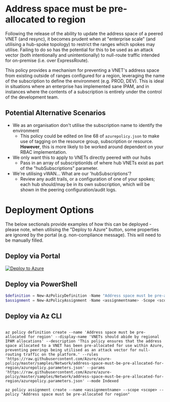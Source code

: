 # Address space must be pre-allocated to region
Following the release of the ability to update the address space of a peered VNET (and resync), it becomes prudent when at "enterprise scale" (and utilising a hub-spoke topology) to restrict the ranges which spokes may utilise. Failing to do so has the potential for this to be used as an attack vector (both intentionally and unintentionally) to null-route traffic intended for on-premise (i.e. over ExpressRoute).

This policy provides a mechanism for preventing a VNET's address space from existing outside of ranges configured for a region, leveraging the name of the subscription to define the environment (e.g. PROD, DEV). This is ideal in situations where an enterprise has implemented sane IPAM, and in instances where the contents of a subscription is entirely under the control of the development team.

## Potential Alternative Scenarios
- We as an organisation don't utilise the subscription name to identify the environment
    - This policy could be edited on line 68 of `azurepolicy.json` to make use of tagging on the resource group, subscription or resource. **However**, this is more likely to be worked around dependent on your RBAC implementation.
- We only want this to apply to VNETs directly peered with our hubs
    - Pass in an array of subscriptionIds of where hub VNETs exist as part of the "hubSubscriptions" parameter.
- We're utilising vWAN... What are our 'hubSubscriptions'?
    - Review any audit trails, or a configuration of one of your spokes; each hub should/may be in its own subscription, which will be shown in the peering configuration/audit logs.

# Deployment Options
The below sectionals provide examples of how this can be deployed - please note, when utilising the "Deploy to Azure" button, some properties are ignored by the portal (e.g. non-compliance message). This will need to be manually filled. 

## Deploy via Portal
[![Deploy to Azure](https://aka.ms/deploytoazurebutton)](https://portal.azure.com/#blade/Microsoft_Azure_Policy/CreatePolicyDefinitionBlade/uri/https%3A%2F%2Fraw.githubusercontent.com%2FAzure%2Fazure-policy%2Fmaster%2Fsamples%2FNetwork%2Faddress-space-must-be-pre-allocated-for-region%2Fazurepolicy.json)

## Deploy via PowerShell
```PowerShell
$definition = New-AzPolicyDefinition -Name "Address space must be pre-allocated for region" -DisplayName "VNETs should abide by regional IPAM allocations" -description "This policy ensures that the address space allocated to a VNET has been pre-allocated for use within Azure, preventing peerings being utilised as an attack vector for null-routing traffic on the platform." -Policy 'https://raw.githubusercontent.com/Azure/azure-policy/master/samples/Network/address-space-must-be-pre-allocated-for-region/azurepolicy.rules.json' -Parameter 'https://raw.githubusercontent.com/Azure/azure-policy/master/samples/Network/address-space-must-be-pre-allocated-for-region/azurepolicy.parameters.json' -Mode Indexed
$assignment = New-AzPolicyAssignment -Name <assignmentname> -Scope <scope> -PolicyDefinition $definition
```
## Deploy via Az CLI
````cli

az policy definition create --name 'Address space must be pre-allocated for region' --display-name 'VNETs should abide by regional IPAM allocations' --description 'This policy ensures that the address space allocated to a VNET has been pre-allocated for use within Azure, preventing peerings being utilised as an attack vector for null-routing traffic on the platform.' --rules 'https://raw.githubusercontent.com/Azure/azure-policy/master/samples/Network/address-space-must-be-pre-allocated-for-region/azurepolicy.parameters.json' --params 'https://raw.githubusercontent.com/Azure/azure-policy/master/samples/Network/address-space-must-be-pre-allocated-for-region/azurepolicy.parameters.json' --mode Indexed

az policy assignment create --name <assignmentname> --scope <scope> --policy "Address space must be pre-allocated for region" 

````